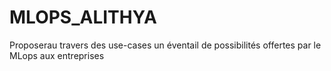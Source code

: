 # MLOPS_ALITHYA
Proposerau travers des use-cases  un éventail de possibilités offertes par le MLops aux entreprises
